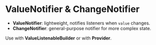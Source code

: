 # ValueNotifier & ChangeNotifier

- **ValueNotifier<T>**: lightweight, notifies listeners when `value` changes.
- **ChangeNotifier**: general-purpose notifier for more complex state.

Use with **ValueListenableBuilder** or with **Provider**.
